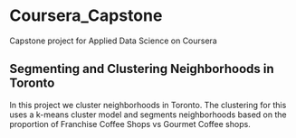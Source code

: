 # Coursera_Capstone
Capstone project for Applied Data Science on Coursera

## Segmenting and Clustering Neighborhoods in Toronto
In this project we cluster neighborhoods in Toronto. The clustering for this uses a k-means cluster model and segments neighborhoods based on the proportion of Franchise Coffee Shops vs Gourmet Coffee shops.
